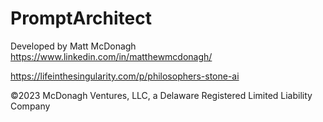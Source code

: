 # PromptArchitect
Developed by Matt McDonagh https://www.linkedin.com/in/matthewmcdonagh/

https://lifeinthesingularity.com/p/philosophers-stone-ai

©2023 McDonagh Ventures, LLC, a Delaware Registered Limited Liability Company
